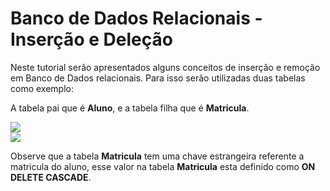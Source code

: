 # Banco de Dados Relacionais - Inserção e Deleção

Neste tutorial serão apresentados  alguns conceitos de inserção e remoção em Banco de Dados relacionais. Para isso serão utilizadas duas tabelas como exemplo:

A tabela  pai que é **Aluno**, e a tabela filha que é **Matricula**.

![](https://github.com/ciencia-de-dados-pratica/GEAM-basico/blob/master/2020/Bruno%20Banco%20de%20Dados%20Relacionais-Inser%C3%A7%C3%A3o%20e%20Dele%C3%A7%C3%A3o/Imagens/Imagem%201.png)  
![](https://github.com/ciencia-de-dados-pratica/GEAM-basico/blob/master/2020/Bruno%20Banco%20de%20Dados%20Relacionais-Inser%C3%A7%C3%A3o%20e%20Dele%C3%A7%C3%A3o/Imagens/Imagem%202.png)

Observe que a tabela **Matricula** tem uma chave estrangeira referente a matricula do aluno, esse valor na tabela **Matricula** esta definido como **ON DELETE CASCADE**.
